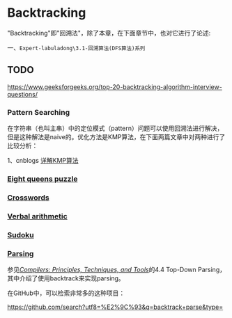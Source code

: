 # Backtracking

"Backtracking"即"回溯法"，除了本章，在下面章节中，也对它进行了论述:

一、`Expert-labuladong\3.1-回溯算法(DFS算法)系列`



## TODO

https://www.geeksforgeeks.org/top-20-backtracking-algorithm-interview-questions/



### Pattern Searching

在字符串（也叫主串）中的定位模式（pattern）问题可以使用回溯法进行解决，但是这种解法是naive的。优化方法是KMP算法，在下面两篇文章中对两种进行了比较分析：

1、cnblogs [详解KMP算法](https://www.cnblogs.com/yjiyjige/p/3263858.html)



### [Eight queens puzzle](https://en.wikipedia.org/wiki/Eight_queens_puzzle)



### [Crosswords](https://en.wikipedia.org/wiki/Crosswords)



### [Verbal arithmetic](https://en.wikipedia.org/wiki/Verbal_arithmetic)



### [Sudoku](https://en.wikipedia.org/wiki/Algorithmics_of_sudoku)



### [Parsing](https://en.wikipedia.org/wiki/Parsing) 

参见[*Compilers: Principles, Techniques, and Tools*](https://en.wikipedia.org/wiki/Compilers:_Principles,_Techniques,_and_Tools)的4.4 Top-Down Parsing，其中介绍了使用backtrack来实现parsing。



在GitHub中，可以检索非常多的这种项目：

https://github.com/search?utf8=%E2%9C%93&q=backtrack+parse&type=